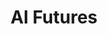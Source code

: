 ---
layout: module
num: 14
title: AI Futures
type: lecture
draft: 0
group: 7
show_schedule: 1
due_date: 2024-02-22
slides:
  - url: TBA
    title: AI Futures
readings:
  - title: African Ancestral AI
    url: https://datasociety.net/wp-content/uploads/2022/12/DSParablesAnthology_Ch13_Gwadabe.pdf
    author: Gwadabe, A.
    date: 2022
    source: Data & Society Research Institute
    notes: You can check out more in the series <a href="https://datasociety.net/library/parables-of-ai-in-from-the-majority-world-an-anthology/">Parables of AI in/from the Majority World</a>.
  - title: "Episode 1: Welcome to Radical AI"
    url: https://www.radicalai.org/minisodes/welcome-to-radical-ai
    author: Doyle-Burke, D. & Smith, J.
    date: 2020
    source: The Radical AI Podcast
    notes: No need to go on iTunes. If you scroll down, the podcast recording and transcript are available.
  - title: "Building Utopia Guidebook"
    url: https://canvas.northwestern.edu/files/18500435/
    author: Harrington, C., Roberts, J., Bray, K., & Diakhate, N. 
    date: 2021
    source: Building Utopia
    notes: You can check out some of the Building Utopia <a href="https://canvas.northwestern.edu/files/18500436/">cards here</a>.
--- 